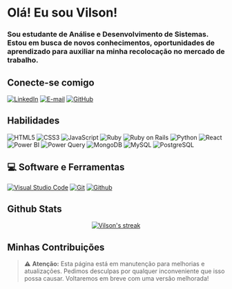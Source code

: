 # Olá! Eu sou Vilson! 
### Sou estudante de Análise e Desenvolvimento de Sistemas. Estou em busca de novos conhecimentos, oportunidades de aprendizado para auxiliar na minha recolocação no mercado de trabalho. 

## Conecte-se comigo
[![LinkedIn](https://img.shields.io/badge/-LinkedIn-000?style=for-the-badge&logo=linkedin&logoColor=30A3DC)](https://www.linkedin.com/in/vilson-camponucci-monteiro-379522107/)
[![E-mail](https://img.shields.io/badge/-Email-000?style=for-the-badge&logo=microsoft-outlook&logoColor=E94D5F)](mailto:vcmorion@hotmail.com)
[![GitHub](https://img.shields.io/badge/-GitHub-000?style=for-the-badge&logo=github)](https://github.com/Vilson1984)


## Habilidades
![HTML5](https://img.shields.io/badge/HTML5-000?style=for-the-badge&logo=html5)
![CSS3](https://img.shields.io/badge/CSS3-000?style=for-the-badge&logo=css3&logoColor=264CE4)
![JavaScript](https://img.shields.io/badge/JavaScript-000?style=for-the-badge&logo=javascript)
![Ruby](https://img.shields.io/badge/Ruby-000?style=for-the-badge&logo=ruby)
![Ruby on Rails](https://img.shields.io/badge/Ruby%20on%20Rails-000?style=for-the-badge&logo=ruby-on-rails)
![Python](https://img.shields.io/badge/Python-3776AB?style=for-the-badge&logo=python&logoColor=white)
![React](https://img.shields.io/badge/React-000?style=for-the-badge&logo=react)
![Power BI](https://img.shields.io/badge/Power%20BI-F2C811?style=for-the-badge&logo=power-bi&logoColor=white)
![Power Query](https://img.shields.io/badge/Power%20Query-00B2A9?style=for-the-badge&logo=powerbi&logoColor=white)
![MongoDB](https://img.shields.io/badge/MongoDB-47A248?style=for-the-badge&logo=mongodb&logoColor=white)
![MySQL](https://img.shields.io/badge/MySQL-4479A1?style=for-the-badge&logo=mysql&logoColor=white)
![PostgreSQL](https://img.shields.io/badge/PostgreSQL-316192?style=for-the-badge&logo=postgresql&logoColor=white)


  ## 💻 Software e Ferramentas

<p>
    <a href="#"><img alt="Visual Studio Code" src="https://img.shields.io/badge/Visual%20Studio%20Code-0078d7.svg?logo=visual-studio-code&logoColor=white"></a>
    <a href="#"><img alt="Git" src="https://img.shields.io/badge/Git-F05033.svg?logo=git&logoColor=white"></a>
    <a href="#"><img alt="Github" src="https://img.shields.io/badge/-GitHub-000?style=for-the-badge&logo=github"></a>
</p>

## Github Stats

<p align="center">
<a href="https://github.com/Vilson1984/github-readme-streak-stats">
<img title="🔥 Get streak stats for your profile at git.io/streak-stats" alt="Vilson's streak" src="https://github-readme-streak-stats.herokuapp.com/?user=Vilson1984&theme=monokai-metallian&hide_border=true"/>
</a>


## Minhas Contribuições
> ⚠️ **Atenção:** Esta página está em manutenção para melhorias e atualizações. Pedimos desculpas por qualquer inconveniente que isso possa causar. Voltaremos em breve com uma versão melhorada!
